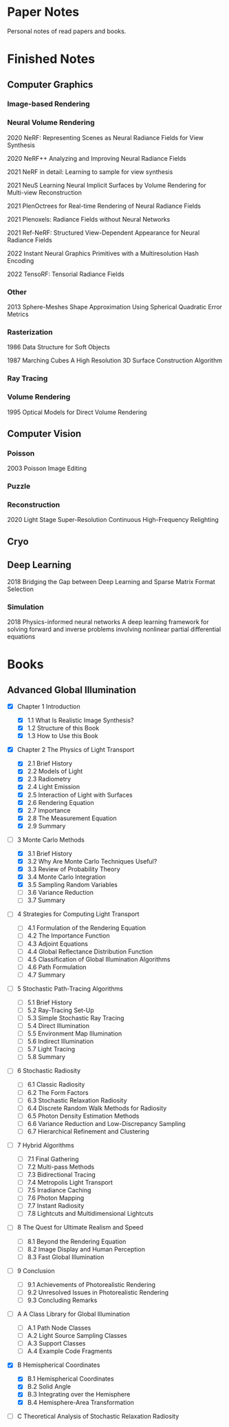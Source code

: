 # Paper Notes

Personal notes of read papers and books.

# Finished Notes

## Computer Graphics

### Image-based Rendering

### Neural Volume Rendering

2020 NeRF: Representing Scenes as Neural Radiance Fields for View Synthesis

2020 NeRF++ Analyzing and Improving Neural Radiance Fields

2021 NeRF in detail: Learning to sample for view synthesis

2021 NeuS Learning Neural Implicit Surfaces by Volume Rendering for Multi-view Reconstruction

2021 PlenOctrees for Real-time Rendering of Neural Radiance Fields

2021 Plenoxels: Radiance Fields without Neural Networks

2021 Ref-NeRF: Structured View-Dependent Appearance for Neural Radiance Fields

2022 Instant Neural Graphics Primitives with a Multiresolution Hash Encoding

2022 TensoRF: Tensorial Radiance Fields

### Other

2013 Sphere-Meshes Shape Approximation Using Spherical Quadratic Error Metrics

### Rasterization

1986 Data Structure for Soft Objects

1987 Marching Cubes A High Resolution 3D Surface Construction Algorithm

### Ray Tracing

### Volume Rendering

1995 Optical Models for Direct Volume Rendering

## Computer Vision

### Poisson

2003 Poisson Image Editing

### Puzzle

### Reconstruction

2020 Light Stage Super-Resolution Continuous High-Frequency Relighting

## Cryo

## Deep Learning

2018 Bridging the Gap between Deep Learning and Sparse Matrix Format Selection

### Simulation

2018 Physics-informed neural networks A deep learning framework for solving forward and inverse problems involving nonlinear partial differential equations

# Books

## Advanced Global Illumination

- [x] Chapter 1 Introduction
    - [x] 1.1 What Is Realistic Image Synthesis?
    - [x] 1.2 Structure of this Book
    - [x] 1.3 How to Use this Book
- [x] Chapter 2 The Physics of Light Transport
    - [x] 2.1 Brief History
    - [x] 2.2 Models of Light
    - [x] 2.3 Radiometry
    - [x] 2.4 Light Emission
    - [x] 2.5 Interaction of Light with Surfaces
    - [x] 2.6 Rendering Equation
    - [x] 2.7 Importance
    - [x] 2.8 The Measurement Equation
    - [x] 2.9 Summary
- [ ] 3 Monte Carlo Methods
    - [x] 3.1 Brief History
    - [x] 3.2 Why Are Monte Carlo Techniques Useful?
    - [x] 3.3 Review of Probability Theory
    - [x] 3.4 Monte Carlo Integration
    - [x] 3.5 Sampling Random Variables
    - [ ] 3.6 Variance Reduction
    - [ ] 3.7 Summary
- [ ] 4 Strategies for Computing Light Transport
    - [ ] 4.1 Formulation of the Rendering Equation
    - [ ] 4.2 The Importance Function
    - [ ] 4.3 Adjoint Equations
    - [ ] 4.4 Global Reflectance Distribution Function
    - [ ] 4.5 Classification of Global Illumination Algorithms
    - [ ] 4.6 Path Formulation
    - [ ] 4.7 Summary
- [ ] 5 Stochastic Path-Tracing Algorithms             
    - [ ] 5.1 Brief History
    - [ ] 5.2 Ray-Tracing Set-Up
    - [ ] 5.3 Simple Stochastic Ray Tracing
    - [ ] 5.4 Direct Illumination
    - [ ] 5.5 Environment Map Illumination
    - [ ] 5.6 Indirect Illumination
    - [ ] 5.7 Light Tracing
    - [ ] 5.8 Summary
- [ ] 6 Stochastic Radiosity
    - [ ] 6.1 Classic Radiosity
    - [ ] 6.2 The Form Factors
    - [ ] 6.3 Stochastic Relaxation Radiosity
    - [ ] 6.4 Discrete Random Walk Methods for Radiosity
    - [ ] 6.5 Photon Density Estimation Methods
    - [ ] 6.6 Variance Reduction and Low-Discrepancy Sampling
    - [ ] 6.7 Hierarchical Refinement and Clustering
- [ ] 7 Hybrid Algorithms
    - [ ] 7.1 Final Gathering
    - [ ] 7.2 Multi-pass Methods
    - [ ] 7.3 Bidirectional Tracing
    - [ ] 7.4 Metropolis Light Transport
    - [ ] 7.5 Irradiance Caching
    - [ ] 7.6 Photon Mapping
    - [ ] 7.7 Instant Radiosity
    - [ ] 7.8 Lightcuts and Multidimensional Lightcuts
- [ ] 8 The Quest for Ultimate Realism and Speed
    - [ ] 8.1 Beyond the Rendering Equation
    - [ ] 8.2 Image Display and Human Perception
    - [ ] 8.3 Fast Global Illumination
- [ ] 9 Conclusion
    - [ ] 9.1 Achievements of Photorealistic Rendering
    - [ ] 9.2 Unresolved Issues in Photorealistic Rendering
    - [ ] 9.3 Concluding Remarks
- [ ] A A Class Library for Global Illumination
    - [ ] A.1 Path Node Classes
    - [ ] A.2 Light Source Sampling Classes
    - [ ] A.3 Support Classes
    - [ ] A.4 Example Code Fragments
- [x] B Hemispherical Coordinates
    - [x] B.1 Hemispherical Coordinates
    - [x] B.2 Solid Angle
    - [x] B.3 Integrating over the Hemisphere
    - [x] B.4 Hemisphere-Area Transformation
- [ ] C Theoretical Analysis of Stochastic Relaxation Radiosity

